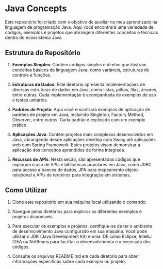 # Java Concepts

Este repositório foi criado com o objetivo de auxiliar no meu aprendizado na linguagem de programação Java. Aqui você encontrará uma variedade de códigos, exemplos e projetos que abrangem diferentes conceitos e técnicas dentro do ecossistema Java.

## Estrutura do Repositório

1. **Exemplos Simples**: Contém códigos simples e diretos que ilustram conceitos básicos da linguagem Java, como variáveis, estruturas de controle e funções.

2. **Estruturas de Dados**: Este diretório apresenta implementações de diversas estruturas de dados em Java, como listas, pilhas, filas, árvores, entre outras. Cada implementação é acompanhada de exemplos de uso e testes unitários.

3. **Padrões de Projeto**: Aqui você encontrará exemplos de aplicação de padrões de projeto em Java, incluindo Singleton, Factory Method, Observer, entre outros. Cada padrão é explicado com um exemplo prático.

4. **Aplicações Java**: Contém projetos mais complexos desenvolvidos em Java, abrangendo desde aplicações desktop com Swing até aplicações web com Spring Framework. Estes projetos visam demonstrar a aplicação dos conceitos aprendidos de forma integrada.

5. **Recursos de APIs**: Nesta seção, são apresentados códigos que exploram o uso de APIs e bibliotecas populares em Java, como JDBC para acesso a bancos de dados, JPA para mapeamento objeto-relacional e APIs de terceiros para integração em sistemas.

## Como Utilizar

1. Clone este repositório em sua máquina local utilizando o comando:

2. Navegue pelos diretórios para explorar os diferentes exemplos e projetos disponíveis.

3. Para executar os exemplos e projetos, certifique-se de ter o ambiente de desenvolvimento Java configurado em sua máquina. Você pode utilizar o JDK (Java Development Kit) e uma IDE como Eclipse, IntelliJ IDEA ou NetBeans para facilitar o desenvolvimento e a execução dos códigos.

4. Consulte os arquivos README.md em cada diretório para obter informações específicas sobre cada exemplo ou projeto.
